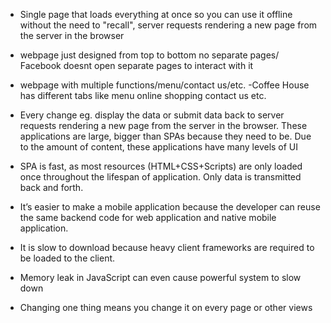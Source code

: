 <!-- TODO -->

<!-- ! What is a Single-Page Application (SPA)?-->

*   Single page that loads everything at once so you can use it offline without the need to "recall", server requests rendering a new page from the server in the browser

*   webpage just designed from top to bottom no separate pages/ Facebook doesnt open separate pages to interact with it


<!-- ! What is a Multi-Page Application (MPA)?-->

*   webpage with multiple functions/menu/contact us/etc.
-Coffee House has different tabs like menu online shopping contact us etc.

*   Every change eg. display the data or submit data back to server requests rendering a new page from the server in the browser. These applications are large, bigger than SPAs because they need to be. Due to the amount of content, these applications have many levels of UI


<!-- ! When we built our Unit 2 apps, were they a SPA or MPA, why?-->


<!-- ! Give two pros of a SPA -->
*   SPA is fast, as most resources (HTML+CSS+Scripts) are only loaded once throughout the lifespan of application. Only data is transmitted back and forth.

*   It’s easier to make a mobile application because the developer can reuse the same backend code for web application and native mobile application.

<!-- !Give two cons of a SPA -->
*   It is slow to download because heavy client frameworks are required to be loaded to the client.

*   Memory leak in JavaScript can even cause powerful system to slow down


<!-- ! Give two pros of a MPA -->


<!-- ! Give two cons of a MPA-->

*   Changing one thing means you change it on every page or other views

<!-- TODO -->

<!-- ! What were the three great technical accomplishments of MPL?-->


<!-- !What does 'API' stand for? * -->


<!-- ! What is an API? * -->

<!-- TODO -->

<!-- ! Is this coding demo of a SPA or an MPA? Why? -->